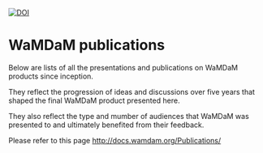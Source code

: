 [![DOI](https://zenodo.org/badge/108675663.svg)](https://zenodo.org/badge/latestdoi/108675663)

# WaMDaM publications  
Below are lists of all the presentations and publications on WaMDaM products since inception.  

They reflect the progression of ideas and discussions over five years that shaped the final WaMDaM product presented here.  

They also reflect the type and mumber of audiences that WaMDaM was presented to and ultimately benefited from their feedback.    
  
  Please refer to this page 
 http://docs.wamdam.org/Publications/
